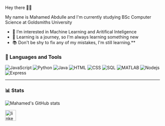 Hey there 👋🏾

My name is Mahamed Abdulle and I'm currently studying BSc Computer Science at Goldsmiths University
- 👀 I’m interested in Machine Learning and Aritifical Inteligence
- 🌱 Learning is a journey, so I'm always learning something new
- 📚 Don't be shy to fix any of my mistakes, I'm still learning.**

### 🧰 Languages and Tools
![JavaScript](https://img.shields.io/badge/-JavaScript-black?style=flat-square&logo=javascript)
![Python](https://img.shields.io/badge/-Python-blue?style=flat-square&logo=python)
![Java](https://img.shields.io/badge/-Java-orange?style=flat-square&logo=Java)
![HTML](https://img.shields.io/badge/-HTML5-black?style=flat-square&logo=HTML5)
![CSS](https://img.shields.io/badge/-CSS-grey?style=flat-square&logo=CSS3)
![SQL](https://img.shields.io/badge/-SQL-white?style=flat-square&logo=mysql)
![MATLAB](https://img.shields.io/badge/-MATLAB-black?style=flat-square&logo=matlab)
![Nodejs](https://img.shields.io/badge/-Nodejs-white?style=flat-square&logo=Node.js)
![Express](https://img.shields.io/badge/-express-black?style=flat-square&logo=express)




---



### 📊 Stats

![Mahamed's GitHub stats](https://github-readme-stats.vercel.app/api?username=mahamed-abdulle&show_icons=true&theme=gruvbox)


<a href="https://www.linkedin.com/in/mahamedabdulle/">
         <img alt="linkedin" title="Connect with me on LinkedIn!" width=35px src="https://cdn.jsdelivr.net/gh/devicons/devicon/icons/linkedin/linkedin-original.svg"/></a> 
         
<!---
mahamed-abdulle/mahamed-abdulle is a ✨ special ✨ repository because its `README.md` (this file) appears on your GitHub profile.
You can click the Preview link to take a look at your changes.
--->
